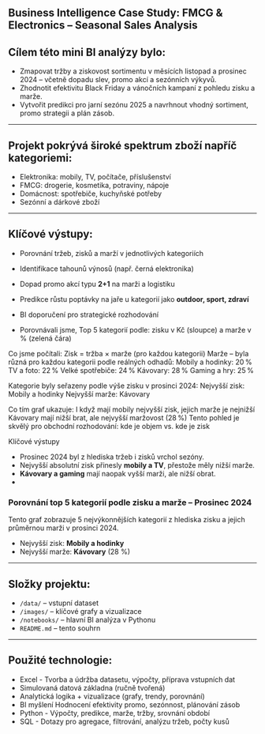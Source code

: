 ## Business Intelligence Case Study: FMCG & Electronics – Seasonal Sales Analysis

## Cílem této mini BI analýzy bylo:
- Zmapovat tržby a ziskovost sortimentu v měsících listopad a prosinec 2024 – včetně dopadu slev, promo akcí a sezónních výkyvů.
- Zhodnotit efektivitu Black Friday a vánočních kampaní z pohledu zisku a marže.
- Vytvořit predikci pro jarní sezónu 2025 a navrhnout vhodný sortiment, promo strategii a plán zásob.
---
## Projekt pokrývá široké spektrum zboží napříč kategoriemi:
- Elektronika: mobily, TV, počítače, příslušenství
- FMCG: drogerie, kosmetika, potraviny, nápoje
- Domácnost: spotřebiče, kuchyňské potřeby
- Sezónní a dárkové zboží
---
## Klíčové výstupy:
- Porovnání tržeb, zisků a marží v jednotlivých kategoriích
- Identifikace tahounů výnosů (např. černá elektronika)
- Dopad promo akcí typu **2+1** na marži a logistiku
- Predikce růstu poptávky na jaře u kategorií jako **outdoor, sport, zdraví**
- BI doporučení pro strategické rozhodování

- Porovnávali jsme, Top 5 kategorií podle: zisku v Kč (sloupce) a marže v % (zelená čára)

Co jsme počítali:
Zisk = tržba × marže (pro každou kategorii)
Marže – byla různá pro každou kategorii podle reálných odhadů:
Mobily a hodinky: 20 %
TV a foto: 22 %
Velké spotřebiče: 24 %
Kávovary: 28 %
Gaming a hry: 25 %

Kategorie byly seřazeny podle výše zisku v prosinci 2024:
Nejvyšší zisk: Mobily a hodinky
Nejvyšší marže: Kávovary

Co tím graf ukazuje: I když mají mobily nejvyšší zisk, jejich marže je nejnižší
Kávovary mají nižší brat, ale nejvyšší maržovost (28 %)
Tento pohled je skvělý pro obchodní rozhodování: kde je objem vs. kde je zisk

Klíčové výstupy

- Prosinec 2024 byl z hlediska tržeb i zisků vrchol sezóny.
- Nejvyšší absolutní zisk přinesly **mobily a TV**, přestože měly nižší marže.
- **Kávovary a gaming** mají naopak vyšší marži, ale nižší obrat.
- 
### Porovnání top 5 kategorií podle zisku a marže – Prosinec 2024
Tento graf zobrazuje 5 nejvýkonnějších kategorií z hlediska zisku a jejich průměrnou marži v prosinci 2024.
- Nejvyšší zisk: **Mobily a hodinky**  
- Nejvyšší marže: **Kávovary** (28 %)

---
## Složky projektu:
- `/data/` – vstupní dataset
- `/images/` – klíčové grafy a vizualizace
- `/notebooks/` – hlavní BI analýza v Pythonu
- `README.md` – tento souhrn
---
## Použité technologie:
- Excel	- Tvorba a údržba datasetu, výpočty, příprava vstupních dat
- Simulovaná datová základna (ručně tvořená)
- Analytická logika + vizualizace (grafy, trendy, porovnání)
- BI myšlení	Hodnocení efektivity promo, sezónnost, plánování zásob
- Python - Výpočty, predikce, marže, tržby, srovnání období
- SQL	- Dotazy pro agregace, filtrování, analýzu tržeb, počty kusů
